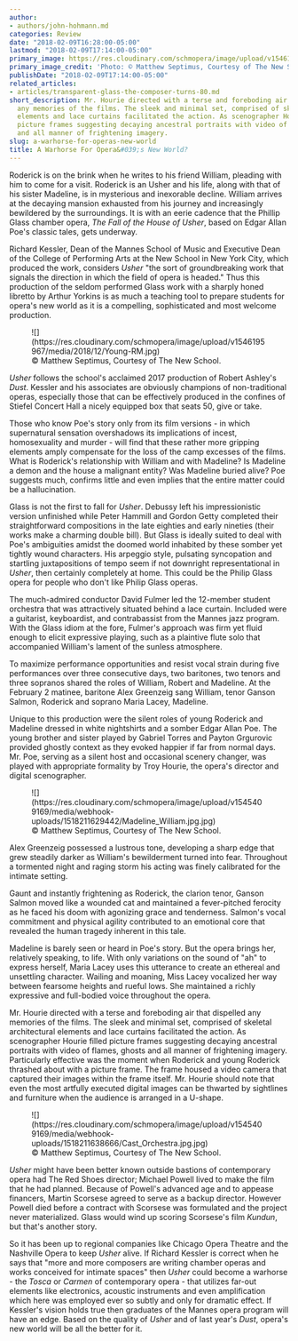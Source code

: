 ```yaml
---
author:
- authors/john-hohmann.md
categories: Review
date: "2018-02-09T16:28:00-05:00"
lastmod: "2018-02-09T17:14:00-05:00"
primary_image: https://res.cloudinary.com/schmopera/image/upload/v1546195551/media/2018/12/sq---Set_Poe_YoungRAdultM.jpg
primary_image_credit: 'Photo: © Matthew Septimus, Courtesy of The New School'
publishDate: "2018-02-09T17:14:00-05:00"
related_articles:
- articles/transparent-glass-the-composer-turns-80.md
short_description: Mr. Hourie directed with a terse and foreboding air that dispelled
  any memories of the films. The sleek and minimal set, comprised of skeletal architectural
  elements and lace curtains facilitated the action. As scenographer Hourie filled
  picture frames suggesting decaying ancestral portraits with video of flames, ghosts
  and all manner of frightening imagery.
slug: a-warhorse-for-operas-new-world
title: A Warhorse For Opera&#039;s New World?
---
```

Roderick is on the brink when he writes to his friend William, pleading with him to come for a visit. Roderick is an Usher and his life, along with that of his sister Madeline, is in mysterious and inexorable decline. William arrives at the decaying mansion exhausted from his journey and increasingly bewildered by the surroundings. It is with an eerie cadence that the Phillip Glass chamber opera, _The Fall of the House of Usher_, based on Edgar Allan Poe's classic tales, gets underway.

Richard Kessler, Dean of the Mannes School of Music and Executive Dean of the College of Performing Arts at the New School in New York City, which produced the work, considers _Usher_ "the sort of groundbreaking work that signals the direction in which the field of opera is headed." Thus this production of the seldom performed Glass work with a sharply honed libretto by Arthur Yorkins is as much a teaching tool to prepare students for opera's new world as it is a compelling, sophisticated and most welcome production.

<figure data-type="image">![](https://res.cloudinary.com/schmopera/image/upload/v1546195967/media/2018/12/Young-RM.jpg)<figcaption>© Matthew Septimus, Courtesy of The New School.</figcaption> </figure>

_Usher_ follows the school's acclaimed 2017 production of Robert Ashley's _Dust_. Kessler and his associates are obviously champions of non-traditional operas, especially those that can be effectively produced in the confines of Stiefel Concert Hall a nicely equipped box that seats 50, give or take.

Those who know Poe's story only from its film versions - in which supernatural sensation overshadows its implications of incest, homosexuality and murder - will find that these rather more gripping elements amply compensate for the loss of the camp excesses of the films. What is Roderick's relationship with William and with Madeline? Is Madeline a demon and the house a malignant entity? Was Madeline buried alive? Poe suggests much, confirms little and even implies that the entire matter could be a hallucination.

Glass is not the first to fall for _Usher_. Debussy left his impressionistic version unfinished while Peter Hammill and Gordon Getty completed their straightforward compositions in the late eighties and early nineties (their works make a charming double bill). But Glass is ideally suited to deal with Poe's ambiguities amidst the doomed world inhabited by these somber yet tightly wound characters. His arpeggio style, pulsating syncopation and startling juxtapositions of tempo seem if not downright representational in _Usher_, then certainly completely at home. This could be the Philip Glass opera for people who don't like Philip Glass operas.

The much-admired conductor David Fulmer led the 12-member student orchestra that was attractively situated behind a lace curtain. Included were a guitarist, keyboardist, and contrabassist from the Mannes jazz program. With the Glass idiom at the fore, Fulmer's approach was firm yet fluid enough to elicit expressive playing, such as a plaintive flute solo that accompanied William's lament of the sunless atmosphere.

To maximize performance opportunities and resist vocal strain during five performances over three consecutive days, two baritones, two tenors and three sopranos shared the roles of William, Robert and Madeline. At the February 2 matinee, baritone Alex Greenzeig sang William, tenor Ganson Salmon, Roderick and soprano Maria Lacey, Madeline.

Unique to this production were the silent roles of young Roderick and Madeline dressed in white nightshirts and a somber Edgar Allan Poe. The young brother and sister played by Gabriel Torres and Payton Grgurovic provided ghostly context as they evoked happier if far from normal days. Mr. Poe, serving as a silent host and occasional scenery changer, was played with appropriate formality by Troy Hourie, the opera's director and digital scenographer.

<figure data-type="image">![](https://res.cloudinary.com/schmopera/image/upload/v1545409169/media/webhook-uploads/1518211629442/Madeline_William.jpg.jpg)
<figcaption>© Matthew Septimus, Courtesy of The New School.</figcaption>
</figure>

Alex Greenzeig possessed a lustrous tone, developing a sharp edge that grew steadily darker as William's bewilderment turned into fear. Throughout a tormented night and raging storm his acting was finely calibrated for the intimate setting.

Gaunt and instantly frightening as Roderick, the clarion tenor, Ganson Salmon moved like a wounded cat and maintained a fever-pitched ferocity as he faced his doom with agonizing grace and tenderness. Salmon's vocal commitment and physical agility contributed to an emotional core that revealed the human tragedy inherent in this tale.

Madeline is barely seen or heard in Poe's story. But the opera brings her, relatively speaking, to life. With only variations on the sound of "ah" to express herself, Maria Lacey uses this utterance to create an ethereal and unsettling character. Wailing and moaning, Miss Lacey vocalized her way between fearsome heights and rueful lows. She maintained a richly expressive and full-bodied voice throughout the opera.

Mr. Hourie directed with a terse and foreboding air that dispelled any memories of the films. The sleek and minimal set, comprised of skeletal architectural elements and lace curtains facilitated the action. As scenographer Hourie filled picture frames suggesting decaying ancestral portraits with video of flames, ghosts and all manner of frightening imagery. Particularly effective was the moment when Roderick and young Roderick thrashed about with a picture frame. The frame housed a video camera that captured their images within the frame itself. Mr. Hourie should note that even the most artfully executed digital images can be thwarted by sightlines and furniture when the audience is arranged in a U-shape.

<figure data-type="image">![](https://res.cloudinary.com/schmopera/image/upload/v1545409169/media/webhook-uploads/1518211638666/Cast_Orchestra.jpg.jpg)
<figcaption>© Matthew Septimus, Courtesy of The New School.</figcaption>
</figure>

_Usher_ might have been better known outside bastions of contemporary opera had The Red Shoes director; Michael Powell lived to make the film that he had planned. Because of Powell's advanced age and to appease financers, Martin Scorsese agreed to serve as a backup director. However Powell died before a contract with Scorsese was formulated and the project never materialized. Glass would wind up scoring Scorsese's film _Kundun_, but that's another story.

So it has been up to regional companies like Chicago Opera Theatre and the Nashville Opera to keep _Usher_ alive. If Richard Kessler is correct when he says that "more and more composers are writing chamber operas and works conceived for intimate spaces" then _Usher_ could become a warhorse - the _Tosca_ or _Carmen_ of contemporary opera - that utilizes far-out elements like electronics, acoustic instruments and even amplification which here was employed ever so subtly and only for dramatic effect. If Kessler's vision holds true then graduates of the Mannes opera program will have an edge. Based on the quality of _Usher_ and of last year's _Dust_, opera's new world will be all the better for it.